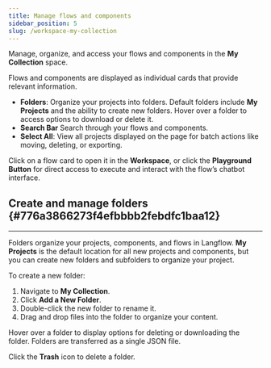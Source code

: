 ```yaml
---
title: Manage flows and components
sidebar_position: 5
slug: /workspace-my-collection
---
```


Manage, organize, and access your flows and components in the **My Collection** space.

Flows and components are displayed as individual cards that provide relevant information.

- **Folders**: Organize your projects into folders. Default folders include **My Projects** and the ability to create new folders. Hover over a folder to access options to download or delete it.
- **Search Bar** Search through your flows and components.
- **Select All**: View all projects displayed on the page for batch actions like moving, deleting, or exporting.

Click on a flow card to open it in the **Workspace**, or click the **Playground Button** for direct access to execute and interact with the flow’s chatbot interface.

## Create and manage folders {#776a3866273f4efbbbb2febdfc1baa12}

---

Folders organize your projects, components, and flows in Langflow.
**My Projects** is the default location for all new projects and components, but you can create new folders and subfolders to organize your project.

To create a new folder:

1. Navigate to **My Collection**.
2. Click **Add a New Folder**.
3. Double-click the new folder to rename it.
4. Drag and drop files into the folder to organize your content.

Hover over a folder to display options for deleting or downloading the folder.
Folders are transferred as a single JSON file.

Click the **Trash** icon to delete a folder.



